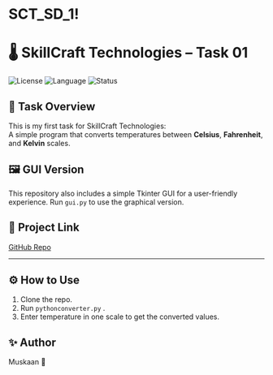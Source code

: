 # SCT_SD_1!

# 🌡️ SkillCraft Technologies – Task 01

![License](https://img.shields.io/badge/License-MIT-blue.svg)
![Language](https://img.shields.io/badge/Language-Python-blue.svg)
![Status](https://img.shields.io/badge/Status-Completed-brightgreen)

## 📌 Task Overview

This is my first task for SkillCraft Technologies:  
A simple program that converts temperatures between **Celsius**, **Fahrenheit**, and **Kelvin** scales.
## 🖼️ GUI Version
This repository also includes a simple Tkinter GUI for a user-friendly experience.
Run `gui.py` to use the graphical version.


## 🔗 Project Link
[GitHub Repo](https://github.com/muskaan1212/SCT_SD_Task-1)

---

## ⚙️ How to Use
1. Clone the repo.
2. Run `pythonconverter.py` .
3. Enter temperature in one scale to get the converted values.

## ✨ Author
Muskaan  🌟

